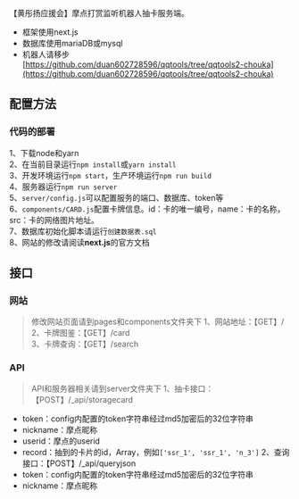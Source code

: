 【黄彤扬应援会】摩点打赏监听机器人抽卡服务端。

* 框架使用next.js
* 数据库使用mariaDB或mysql
* 机器人请移步[https://github.com/duan602728596/qqtools/tree/qqtools2-chouka](https://github.com/duan602728596/qqtools/tree/qqtools2-chouka)

## 配置方法

### 代码的部署
1、下载node和yarn   
2、在当前目录运行`npm install`或`yarn install`   
3、开发环境运行`npm start`，生产环境运行`npm run build`   
4、服务器运行`npm run server`   
5、`server/config.js`可以配置服务的端口、数据库、token等   
6、`components/CARD.js`配置卡牌信息。id：卡的唯一编号，name：卡的名称，src：卡的网络图片地址。   
7、数据库初始化脚本请运行`创建数据表.sql`   
8、网站的修改请阅读**next.js**的官方文档

## 接口

### 网站
> 修改网站页面请到pages和components文件夹下
1、网站地址：【GET】/   
2、卡牌图鉴：【GET】/card   
3、卡牌查询：【GET】/search

### API
> API和服务器相关请到server文件夹下
1、抽卡接口：【POST】/_api/storagecard   
  * token：config内配置的token字符串经过md5加密后的32位字符串
  * nickname：摩点昵称
  * userid：摩点的userid
  * record：抽到的卡片的id，Array<string>，例如`['ssr_1', 'ssr_1', 'n_3']`
2、查询接口：【POST】/_api/queryjson   
  * token：config内配置的token字符串经过md5加密后的32位字符串
  * nickname：摩点昵称